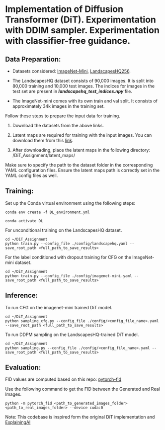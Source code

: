# Implementation of Diffusion Transformer (DiT). Experimentation with DDIM sampler. Experimentation with classifier-free guidance.

## **Data Preparation:**

- Datasets considered: [ImageNet-Mini](https://www.kaggle.com/datasets/ifigotin/imagenetmini-1000/data), [LandscapesHQ256](https://github.com/universome/alis/blob/master/lhq.md).

- The LandscapesHQ dataset consists of 90,000 images. It is split into 80,000 training and 10,000 test images. The indices for images in the test set are present in ***landscapehq_test_indices.npy*** file.

- The ImageNet-mini comes with its own train and val split. It consists of approximately 34k images in the training set.

Follow these steps to prepare the input data for training.

1. Download the datasets from the above links.

2. Latent maps are required for training with the input images. You can download them from this [link](https://drive.google.com/file/d/168QveHjpkI-TuTU9OMZo3Hxz-4Cpf17f/view?usp=sharing). 

3. After downloading, place the latent maps in the following directory: /DiT_Assignment/latent_maps/

Make sure to specify the path to the dataset folder in the corresponding YAML configuration files. Ensure the latent maps path is correctly set in the YAML config files as well.

## **Training:**

Set up the Conda virtual environment using the following steps:
```
conda env create -f DL_environment.yml

conda activate DL

```
For unconditional training on the  LandscapesHQ dataset.

```
cd ~/DiT_Assignment
python train.py --config_file ./config/landscapehq.yaml --save_root_path <full_path_to_save_results>
```

For the label conditioned with dropout training for CFG on the ImageNet-mini dataset.

```
cd ~/DiT_Assignment
python train.py --config_file ./config/imagenet-mini.yaml --save_root_path <full_path_to_save_results>
```

## **Inference:**

To run CFG on the imagenet-mini trained DiT model.

```
cd ~/DiT_Assignment
python sampling_cfg.py --config_file ./config/<config_file_name>.yaml --save_root_path <full_path_to_save_results>
```

To run DDPM sampling on the LandscapesHQ-trained DiT model.

```
cd ~/DiT_Assignment
python sampling.py --config_file ./config/<config_file_name>.yaml --save_root_path <full_path_to_save_results>
```
## **Evaluation:**

FID values are computed based on this repo: [pytorch-fid](https://github.com/mseitzer/pytorch-fid)

Use the following command to get the FID between the Generated and Real Images.

```
python -m pytorch_fid <path_to_generated_images_folder> <path_to_real_images_folder> --device cuda:0 
```
Note: This codebase is inspired form the original DiT implementation and [ExplainingAI](https://github.com/explainingai-code/DiT-PyTorch/tree/main)
